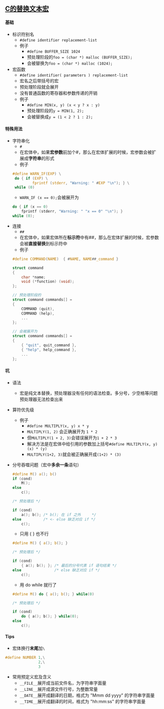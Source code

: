 ## [C的替换文本宏](http://en.cppreference.com/w/c/preprocessor/replace)

#### 基础
* 标识符别名
    * `#define identifier replacement-list`
    * 例子
        * `#define BUFFER_SIZE 1024`
        * 预处理阶段的`foo = (char *) malloc (BUFFER_SIZE);`
        * 会被替换为`foo = (char *) malloc (1024);`
* 宏函数
    * `#define identifier( parameters ) replacement-list`
    * 宏名之后带括号的宏
    * 预处理阶段就会展开
    * 没有普通函数的寄存器和参数传递的开销
    * 例子
        * `#define MIN(x, y) (x < y ? x : y)`
        * 预处理阶段的`y = MIN(1, 2);`
        * 会被替换成`y = (1 < 2 ? 1 : 2);`

#### 特殊用法
* 字符串化
    * `#`
    * 在宏体中，如果**宏参数**前加个#，那么在宏体扩展的时候，宏参数会被扩展成**字符串**的形式
    * 例子
    ``` c
    #define WARN_IF(EXP) \
     do { if (EXP) \
             fprintf (stderr, "Warning: " #EXP "\n"); } \
     while (0)
    ```
    * `WARN_IF (x == 0);`会被展开为
    ``` c
    do { if (x == 0)
        fprintf (stderr, "Warning: " "x == 0" "\n"); }
    while (0);
    ```
* 连接
    * `##`
    * 在宏体中，如果宏体所在**标示符**中有##，那么在宏体扩展的时候，宏参数会被**直接替换**到标示符中
    * 例子
    ``` c
    #define COMMAND(NAME)  { #NAME, NAME##_command }

    struct command
    {
        char *name;
        void (*function) (void);
    };
    ```
    ``` c
    // 预处理阶段的
    struct command commands[] =
    {
        COMMAND (quit),
        COMMAND (help),
        ...
    };
    ```
    ``` c
    // 会被展开为
    struct command commands[] =
    {
        { "quit", quit_command },
        { "help", help_command },
        ...
    };
    ```
#### 坑
* 语法
    * 宏是纯文本替换，预处理器没有任何的语法检查。多分号，少空格等问题预处理器无法检查出来
* 算符优先级
    * 例子
         * `#define MULTIPLY(x, y) x * y`
         * `MULTIPLY(1, 2)` 会正确展开为 `1 * 2`
         * 但`MULTIPLY(1 + 2, 3)`会错误展开为`1 + 2 * 3`
         * 解决方法是在宏体中给引用的参数加上括号`#define MULTIPLY(x, y) (x) * (y)`
         * `MULTIPLY(1+2, 3)`就会被正确展开成`(1+2) * (3)`

* 分号吞噬问题（宏中**多余一条**语句）
    ``` c
    #define M() a(); b()
    if (cond)
        M();
    else
        c();

    /* 预处理后 */

    if (cond)
        a(); b(); /* b(); 在 if 之外     */
    else          /* <- else 缺乏对应 if */
        c();
    ```
    * 只用 { } 也不行
    ``` c
    #define M() { a(); b(); }

    /* 预处理后 */

    if (cond)
        { a(); b(); }; /* 最后的分号代表 if 语句结束 */
    else               /* else 缺乏对应 if */
        c();
    ```
    * 用 do while 就行了
    ``` c
    #define M() do { a(); b(); } while(0)

    /* 预处理后 */

    if (cond)
        do { a(); b(); } while(0);
    else
        c();
    ```
#### Tips
* 宏体换行**末尾**加`\`
``` c
#define NUMBER 1,\
               2,\
               3
```
* 常用预定义宏及含义
    * `__FILE__`展开成当前文件名，为字符串字面量
    * `__LINE__`展开成源文件行号，为整数常量
    * `__DATE__`展开成翻译的日期，格式为 "Mmm dd yyyy" 的字符串字面量
    * `__TIME__`展开成翻译的时间，格式为 "hh:mm:ss" 的字符串字面量
